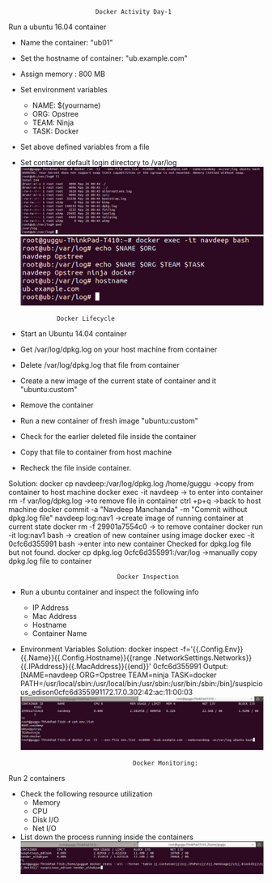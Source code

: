                             Docker Activity Day-1

Run a ubuntu 16.04 container
  - Name the container: "ub01"
  - Set the hostname of container: "ub.example.com"
  - Assign memory : 800 MB
  - Set environment variables
      - NAME: $(yourname)
      - ORG: Opstree
      - TEAM: Ninja
      - TASK: Docker
  - Set above defined variables from a file
- Set container default login directory to /var/log
![](https://github.com/navdeepmanchanda/Assignments/blob/master/docker_activity_day_1/Media/Docker_activity_day1_Ass_1_pic1.png)
![](https://github.com/navdeepmanchanda/Assignments/blob/master/docker_activity_day_1/Media/docker_day1_activity1_ass_1_pic2.png)

				Docker Lifecycle

- Start an Ubuntu 14.04 container
- Get /var/log/dpkg.log on your host machine from container
- Delete /var/log/dpkg.log that file from container
- Create a new image of the current state of container and it "ubuntu:custom"
- Remove the container
- Run a new container of fresh image "ubuntu:custom"
- Check for the earlier deleted file inside the container
- Copy that file to container from host machine
- Recheck the file inside container.

Solution:
docker cp navdeep:/var/log/dpkg.log /home/guggu  ->copy from container to host machine
docker exec -it navdeep  -> to enter into container
rm -f var/log/dpkg.log  ->to remove file in container
ctrl +p+q  ->back to host machine 
docker commit -a "Navdeep Manchanda" -m "Commit without dpkg.log file" navdeep log:nav1 ->create image of running container at current state
docker rm -f 29901a7554c0  -> to remove container
docker run -it log:nav1 bash  -> creation of new container using image
docker exec -it 0cfc6d355991 bash   ->enter into new container
Checked for dpkg.log file but not found.
docker cp  dpkg.log 0cfc6d355991:/var/log ->manually copy dpkg.log file to container
                                  
                                  Docker Inspection

- Run a ubuntu container and inspect the following info
  - IP Address
  - Mac Address
  - Hostname
  - Container Name
- Environment Variables
Solution: 
docker inspect -f='{{.Config.Env}}{{.Name}}{{.Config.Hostname}}{{range .NetworkSettings.Networks}}{{.IPAddress}}{{.MacAddress}}{{end}}' 0cfc6d355991
Output:
[NAME=navdeep ORG=Opstree TEAM=ninja TASK=docker PATH=/usr/local/sbin:/usr/local/bin:/usr/sbin:/usr/bin:/sbin:/bin]/suspicious_edison0cfc6d355991172.17.0.302:42:ac:11:00:03
![](https://github.com/navdeepmanchanda/Assignments/blob/master/docker_activity_day_1/Media/Docker_day1_ass_1_Pic1.png)
                                     
                                     Docker Monitoring:
 Run 2 containers 
  - Check the following resource utilization
      - Memory
      - CPU
      - Disk I/O
      - Net I/O
  - List down the process running inside the containers                                     
![](https://github.com/navdeepmanchanda/Assignments/blob/master/docker_activity_day_1/Media/Docker_Monitoring.png)
